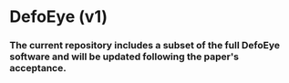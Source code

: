 # DefoEye (v1)

### The current repository includes a subset of the full DefoEye software and will be updated following the paper's acceptance.
